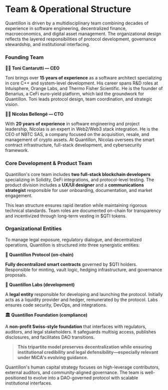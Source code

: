 # Team & Operational Structure

Quantillon is driven by a multidisciplinary team combining decades of experience in software engineering, decentralized finance, macroeconomics, and digital asset management. The organizational design reflects the layered responsibilities of protocol development, governance stewardship, and institutional interfacing.

### Founding Team

**👨‍💼 Toni Cantarutti — CEO**

Toni brings over **15 years of experience** as a software architect specializing in core C++ and system-level development. His career spans R\&D roles at Intuisphere, Orange Labs, and Thermo Fisher Scientific. He is the founder of Benarius, a CeFi euro-yield platform, which laid the groundwork for Quantillon. Toni leads protocol design, team coordination, and strategic vision.

**👨‍💻 Nicolas Bellengé — CTO**

With **20 years of experience** in software engineering and project leadership, Nicolas is an expert in Web2/Web3 stack integration. He is the CEO of NBTC SAS, a company focused on the acquisition, resale, and management of crypto assets. At Quantillon, Nicolas oversees the smart contract infrastructure, full-stack development, and cybersecurity framework.

### Core Development & Product Team

Quantillon's core team includes **two full-stack blockchain developers** specializing in Solidity, DeFi integrations, and protocol-level testing. The product division includes a **UX/UI designer** and a **communications strategist** responsible for user onboarding, documentation, and market engagement.

This lean structure ensures rapid iteration while maintaining rigorous technical standards. Team roles are documented on-chain for transparency and incentivized through long-term vesting in $QTI tokens.

### Organizational Entities

To manage legal exposure, regulatory dialogue, and decentralized operations, Quantillon is structured into three synergistic entities:

**🔗 Quantillon Protocol (on-chain)**

**Fully decentralized smart contracts** governed by $QTI holders. Responsible for minting, vault logic, hedging infrastructure, and governance proposals.

**🔬 Quantillon Labs (development)**

A **legal entity** responsible for developing and launching the protocol. Initially acts as a liquidity provider and hedger, remunerated by the protocol. Labs ensures code security, DevOps, and integrations.

**🏛️ Quantillon Foundation (compliance)**

A **non-profit Swiss-style foundation** that interfaces with regulators, auditors, and legal stakeholders. It safeguards multisig access, publishes disclosures, and facilitates DAO transitions.

> **This tripartite model preserves decentralization while ensuring institutional credibility and legal defensibility—especially relevant under MiCA's evolving guidance.**

Quantillon's human capital strategy focuses on high-leverage contributors, external auditors, and community-aligned governance. The team is well-positioned to evolve into a DAO-governed protocol with scalable institutional interfaces.
